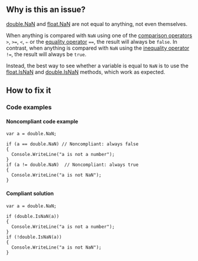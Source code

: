 ## Why is this an issue?
 
[double.NaN](https://learn.microsoft.com/en-us/dotnet/api/system.double.nan) and [float.NaN](https://learn.microsoft.com/en-us/dotnet/api/system.single.nan) are not equal to anything, not even themselves.
 
When anything is compared with `NaN` using one of the [comparison operators](https://learn.microsoft.com/en-us/dotnet/csharp/language-reference/operators/comparison-operators) `>`, `>=`, `<`, `⇐` or the [equality operator](https://learn.microsoft.com/en-us/dotnet/csharp/language-reference/operators/equality-operators#equality-operator-) `==`, the result will always be `false`. In contrast, when anything is compared with `NaN` using the [inequality operator](https://learn.microsoft.com/en-us/dotnet/csharp/language-reference/operators/equality-operators#inequality-operator-) `!=`, the result will always be `true`.
 
Instead, the best way to see whether a variable is equal to `NaN` is to use the [float.IsNaN](https://learn.microsoft.com/en-us/dotnet/api/system.single.isnan) and [double.IsNaN](https://learn.microsoft.com/en-us/dotnet/api/system.double.isnan) methods, which work as expected.
 
## How to fix it
 
### Code examples
 
#### Noncompliant code example

    var a = double.NaN;
    
    if (a == double.NaN) // Noncompliant: always false
    {
      Console.WriteLine("a is not a number");
    }
    if (a != double.NaN)  // Noncompliant: always true
    {
      Console.WriteLine("a is not NaN");
    }

#### Compliant solution

    var a = double.NaN;
    
    if (double.IsNaN(a))
    {
      Console.WriteLine("a is not a number");
    }
    if (!double.IsNaN(a))
    {
      Console.WriteLine("a is not NaN");
    }
